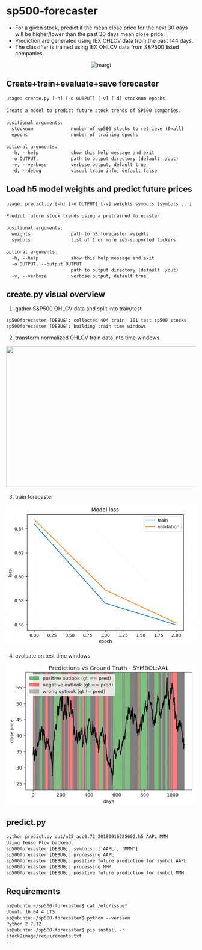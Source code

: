 # sp500-forecaster
* For a given stock, predict if the mean close price for the next 30 days will be higher/lower than the past 30 days mean close price. 
* Prediction are generated using IEX OHLCV data from the past 144 days.
* The classifier is trained using IEX OHLCV data from S&P500 listed companies.

<p align="center"> 
  <img src="./res/create.gif" alt="margi" width="550" height="375"/>
</p>

## Create+train+evaluate+save forecaster
```console
usage: create.py [-h] [-o OUTPUT] [-v] [-d] stocknum epochs

Create a model to predict future stock trends of SP500 companies.

positional arguments:
  stocknum              number of sp500 stocks to retrieve (0=all)
  epochs                number of training epochs

optional arguments:
  -h, --help            show this help message and exit
  -o OUTPUT,            path to output directory (default ./out)
  -v, --verbose         verbose output, default true
  -d, --debug           visual train info, default false
```

## Load h5 model weights and predict future prices
```console
usage: predict.py [-h] [-o OUTPUT] [-v] weights symbols [symbols ...]

Predict future stock trends using a pretrained forecaster.

positional arguments:
  weights               path to h5 forecaster weights
  symbols               list of 1 or more iex-supported tickers

optional arguments:
  -h, --help            show this help message and exit
  -o OUTPUT, --output OUTPUT
                        path to output directory (default ./out)
  -v, --verbose         verbose output, default true

```

## create.py visual overview
1. gather S&P500 OHLCV data and split into train/test
```console
sp500forecaster [DEBUG]: collected 404 train, 101 test sp500 stocks
sp500forecaster [DEBUG]: building train time windows
```

2. transform normalized OHLCV train data into time windows
<img src="./res/create.gif" width="550" height="375" />

3. train forecaster
<img src="./res/train.gif" width="550" height="375" />

4. evaluate on test time windows
<img src="./res/evaluate.gif" width="550" height="375" />

## predict.py
```console
python predict.py out/n25_acc0.72_20180916225602.h5 AAPL MMM
Using TensorFlow backend.
sp500forecaster [DEBUG]: symbols: ['AAPL', 'MMM']
sp500forecaster [DEBUG]: processing AAPL
sp500forecaster [DEBUG]: positive future prediction for symbol AAPL
sp500forecaster [DEBUG]: processing MMM
sp500forecaster [DEBUG]: positive future prediction for symbol MMM
```

## Requirements
```console
az@ubuntu:~/sp500-forecaster$ cat /etc/issue*
Ubuntu 16.04.4 LTS
az@ubuntu:~/sp500-forecaster$ python --version
Python 2.7.12
az@ubuntu:~/sp500-forecaster$ pip install -r stock2image/requirements.txt
...
```

